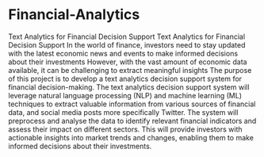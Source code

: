 # Financial-Analytics
Text Analytics for Financial Decision Support
Text Analytics for Financial Decision Support In the world of finance, investors need to stay updated with the latest economic news and events to make informed decisions about their investments However, with the vast amount of economic data available, it can be challenging to extract meaningful insights The purpose of this project is to develop a text analytics decision support system for financial decision-making.
The text analytics decision support system will leverage natural language processing (NLP) and machine learning (ML) techniques to extract valuable information from various sources of financial data, and social media posts more specifically Twitter. The system will preprocess and analyse the data to identify relevant financial indicators and assess their impact on different sectors. This will provide investors with actionable insights into market trends and changes, enabling them to make informed decisions about their investments. 
